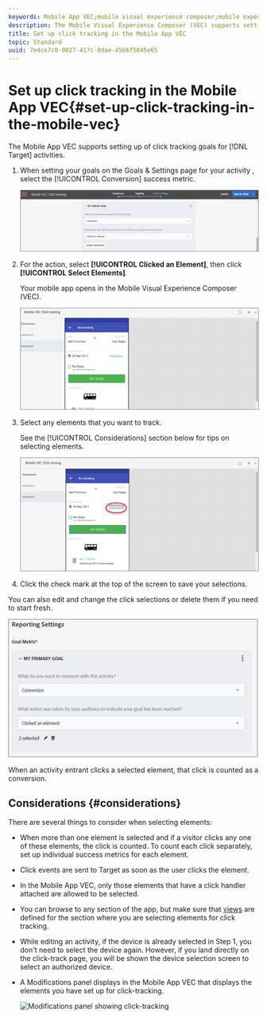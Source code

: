 ```yaml
---
keywords: Mobile App VEC;mobile visual experience composer;mobile experience composer options;mobile experience options;target view;clicks;click tracking;track
description: The Mobile Visual Experience Composer (VEC) supports setting up of click tracking goals for Adobe Target activities.
title: Set up click tracking in the Mobile App VEC
topic: Standard
uuid: 7e4ce7c0-0027-417c-8dae-45b6f5045e65
---
```


# Set up click tracking in the Mobile App VEC{#set-up-click-tracking-in-the-mobile-vec}

The Mobile App VEC supports setting up of click tracking goals for [!DNL Target] activities.

1. When setting your goals on the Goals & Settings page for your activity , select the [!UICONTROL Conversion] success metric.

   ![](assets/mobile-vec-clicktrack1.png)

1. For the action, select **[!UICONTROL Clicked an Element]**, then click **[!UICONTROL Select Elements]**.

   Your mobile app opens in the Mobile Visual Experience Composer (VEC).

   ![](assets/mobile-vec-clicktrack2.png)

1. Select any elements that you want to track.

   See the [!UICONTROL Considerations] section below for tips on selecting elements.

   ![](assets/mobile-vec-clicktrack3.png)

1. Click the check mark at the top of the screen to save your selections.

You can also edit and change the click selections or delete them if you need to start fresh.

![](assets/mobile-vec-clicktrack4.png)

When an activity entrant clicks a selected element, that click is counted as a conversion.

## Considerations {#considerations}

There are several things to consider when selecting elements:

* When more than one element is selected and if a visitor clicks any one of these elements, the click is counted. To count each click separately, set up individual success metrics for each element.  
* Click events are sent to Target as soon as the user clicks the element. 
* In the Mobile App VEC, only those elements that have a click handler attached are allowed to be selected. 
* You can browse to any section of the app, but make sure that [views](/help/c-target-mobile-app/c-mobile-visual-experience-composer/mobile-visual-experience-composer.md#target-views) are defined for the section where you are selecting elements for click tracking. 
* While editing an activity, if the device is already selected in Step 1, you don't need to select the device again. However, if you land directly on the click-track page, you will be shown the device selection screen to select an authorized device.
* A Modifications panel displays in the Mobile App VEC that displays the elements you have set up for click-tracking.

  ![Modifications panel showing click-tracking
](/help/c-target-mobile-app/c-mobile-visual-experience-composer/assets/click-track-modifications-panel.png)